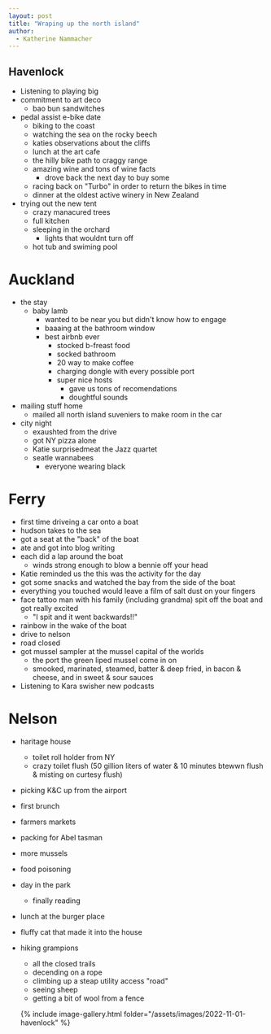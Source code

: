 ```yaml
---
layout: post
title: "Wraping up the north island"
author:
  - Katherine Nammacher
---
```


## Havenlock
- Listening to playing big
- commitment to art deco
  - bao bun sandwitches 
- pedal assist e-bike date
  - biking to the coast
  - watching the sea on the rocky beech
  - katies observations about the cliffs
  - lunch at the art cafe
  - the hilly bike path to craggy range
  - amazing wine and tons of wine facts
    - drove back the next day to buy some
  - racing back on "Turbo" in order to return the bikes in time
  - dinner at the oldest active winery in New Zealand
- trying out the new tent
  - crazy manacured trees
  - full kitchen
  - sleeping in the orchard
    - lights that wouldnt turn off
  - hot tub and swiming pool

# Auckland
- the stay
  - baby lamb
    - wanted to be near you but didn't know how to engage
    - baaaing at the bathroom window
    - best airbnb ever
      - stocked b-freast food
      - socked bathroom
      - 20 way to make coffee
      - charging dongle with every possible port
      - super nice hosts
        - gave us tons of recomendations
        - doughtful sounds
- mailing stuff home
  - mailed all north island suveniers to make room in the car
- city night
  - exaushted from the drive
  - got NY pizza alone
  - Katie surprisedmeat the Jazz quartet
  - seatle wannabees 
    - everyone wearing black

# Ferry
- first time driveing a car onto a boat
- hudson takes to the sea
- got a seat at the "back" of the boat
- ate and got into blog writing
- each did a lap around the boat
  - winds strong enough to blow a bennie off your head
- Katie reminded us the this was the activity for the day
- got some snacks and watched the bay from the side of the boat
- everything you touched would leave a film of salt dust on your fingers
- face tattoo man with his family (including grandma) spit off the boat and got really excited
  - "I spit and it went backwards!!"
- rainbow in the wake of the boat
- drive to nelson
- road closed
- got mussel sampler at the mussel capital of the worlds
  - the port the green liped mussel come in on
  - smooked, marinated, steamed, batter & deep fried, in bacon & cheese, and in sweet & sour sauces
- Listening to Kara swisher new podcasts

# Nelson
- haritage house
  - toilet roll holder from NY
  - crazy toilet flush (50 gillion liters of water & 10 minutes btewwn flush & misting on curtesy flush)
- picking K&C up from the airport
- first brunch
- farmers markets
- packing for Abel tasman
- more mussels
- food poisoning 
- day in the park
  - finally reading
- lunch at the burger place
- fluffy cat that made it into the house
- hiking grampions
  - all the closed trails
  - decending on a rope
  - climbing up a steap utility access "road"
  - seeing sheep 
  - getting a bit of wool from a fence

  {% include image-gallery.html folder="/assets/images/2022-11-01-havenlock" %}
